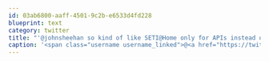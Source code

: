 ```yaml
---
id: 03ab6800-aaff-4501-9c2b-e6533d4fd228
blueprint: text
category: twitter
title: "'@johnsheehan so kind of like SETI@Home only for APIs instead of aliens?"
caption: '<span class="username username_linked">@<a href="https://twitter.com/johnsheehan" title="John Sheehan Was Here">johnsheehan</a></span> so kind of like SETI@Home only for APIs instead of aliens?'
---
```

